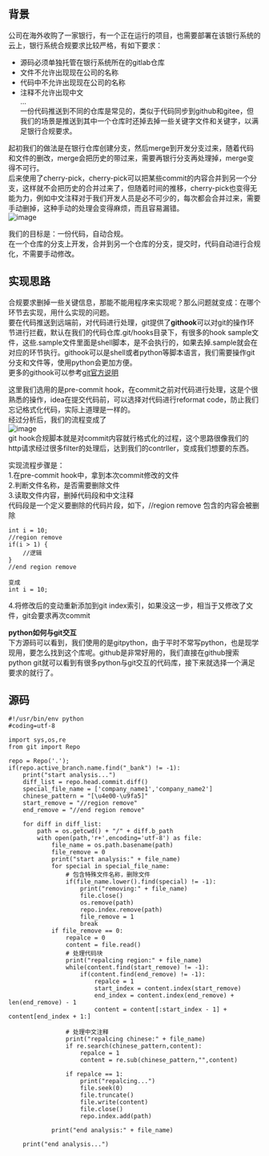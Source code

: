 ## 背景   
公司在海外收购了一家银行，有一个正在运行的项目，也需要部署在该银行系统的云上，银行系统合规要求比较严格，有如下要求：
- 源码必须单独托管在银行系统所在的gitlab仓库     
- 文件不允许出现现在公司的名称
- 代码中不允许出现现在公司的名称
- 注释不允许出现中文   
...   
一份代码推送到不同的仓库是常见的，类似于代码同步到github和gitee，但我们的场景是推送到其中一个仓库时还掉去掉一些关键字文件和关键字，以满足银行合规要求。    

起初我们的做法是在银行仓库创建分支，然后merge到开发分支过来，随着代码和文件的删改，merge会把历史的带过来，需要再银行分支再处理掉，merge变得不可行。   
后来使用了cherry-pick，cherry-pick可以把某些commit的内容合并到另一个分支，这样就不会把历史的合并过来了，但随着时间的推移，cherry-pick也变得无能为力，例如中文注释对于我们开发人员是必不可少的，每次都会合并过来，需要手动删掉，这种手动的处理会变得麻烦，而且容易漏错。    
![image](https://github.com/jmilktea/jmilktea/blob/master/%E5%B7%A5%E5%85%B7%E7%B1%BB/git/images/git-hook1.png)

我们的目标是：一份代码，自动合规。   
在一个仓库的分支上开发，合并到另一个仓库的分支，提交时，代码自动进行合规化，不需要手动修改。

## 实现思路   
合规要求删掉一些关键信息，那能不能用程序来实现呢？那么问题就变成：在哪个环节去实现，用什么实现的问题。    
要在代码推送到远端前，对代码进行处理，git提供了**githook**可以对git的操作环节进行拦截，默认在我们的代码仓库.git/hooks目录下，有很多的hook sample文件，这些.sample文件里面是shell脚本，是不会执行的，如果去掉.sample就会在对应的环节执行。githook可以是shell或者python等脚本语言，我们需要操作git分支和文件等，使用python会更加方便。   
更多的githook可以参考[git官方说明](https://git-scm.com/book/en/v2/Customizing-Git-Git-Hooks)   

这里我们选用的是pre-commit hook，在commit之前对代码进行处理，这是个很熟悉的操作，idea在提交代码前，可以选择对代码进行reformat code，防止我们忘记格式化代码，实际上道理是一样的。    
经过分析后，我们的流程变成了    
![image](https://github.com/jmilktea/jmilktea/blob/master/%E5%B7%A5%E5%85%B7%E7%B1%BB/git/images/githook2.png)    
git hook合规脚本就是对commit内容就行格式化的过程，这个思路很像我们的http请求经过很多filter的处理后，达到我们的contrller，变成我们想要的东西。

实现流程步骤是：   
1.在pre-commit hook中，拿到本次commit修改的文件    
2.判断文件名称，是否需要删除文件   
3.读取文件内容，删掉代码段和中文注释     
代码段是一个定义要删除的代码片段，如下，//region remove 包含的内容会被删除     
```
int i = 10;
//region remove
if(i > 1) {
    //逻辑
}
//end region remove

变成
int i = 10;
```
4.将修改后的变动重新添加到git index索引，如果没这一步，相当于又修改了文件，git会要求再次commit    

**python如何与git交互**    
下方源码可以看到，我们使用的是gitpython，由于平时不常写python，也是现学现用，要怎么找到这个库呢。github是非常好用的，我们直接在github搜索python git就可以看到有很多python与git交互的代码库，接下来就选择一个满足要求的就行了。    

## 源码     
```
#!/usr/bin/env python
#coding=utf-8
 
import sys,os,re
from git import Repo

repo = Repo('.');
if(repo.active_branch.name.find("_bank") != -1):       
    print("start analysis...")
    diff_list = repo.head.commit.diff()
    special_file_name = ['company_name1','company_name2']
    chinese_pattern = "[\u4e00-\u9fa5]"
    start_remove = "//region remove"
    end_remove = "//end region remove"

    for diff in diff_list:
        path = os.getcwd() + "/" + diff.b_path
        with open(path,'r+',encoding='utf-8') as file:
            file_name = os.path.basename(path)
            file_remove = 0
            print("start analysis:" + file_name)
            for special in special_file_name:         
                # 包含特殊文件名称，删除文件
                if(file_name.lower().find(special) != -1):
                    print("removing:" + file_name)
                    file.close()
                    os.remove(path)            
                    repo.index.remove(path)
                    file_remove = 1
                    break
            if file_remove == 0:
                repalce = 0            
                content = file.read()
                # 处理代码块    
                print("repalcing region:" + file_name)
                while(content.find(start_remove) != -1):                                
                    if(content.find(end_remove) != -1):
                        repalce = 1
                        start_index = content.index(start_remove)
                        end_index = content.index(end_remove) + len(end_remove) - 1
                        content = content[:start_index - 1] + content[end_index + 1:]
                
                # 处理中文注释
                print("repalcing chinese:" + file_name)            
                if re.search(chinese_pattern,content):
                    repalce = 1
                    content = re.sub(chinese_pattern,"",content)            
                
                if repalce == 1:
                    print("repalcing...")
                    file.seek(0)
                    file.truncate()
                    file.write(content)
                    file.close()
                    repo.index.add(path)
                    
            print("end analysis:" + file_name)
            
    print("end analysis...")
        
```
